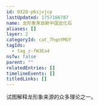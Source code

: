 ```yaml
---
id: 0328-p6sjvjcp
lastUpdated: 1757166787
name: 龙形象来自新中国龙化石
aliases: []
layer: 2
categoryId: cat_7hqnYMGY
tagIds:
  - tag_z-fW3Ea4
nsfw: false
parent: ""
relatedEntries: []
timelineEvents: []
titledLinks: []
---
```


试图解释龙形象来源的众多理论之一。